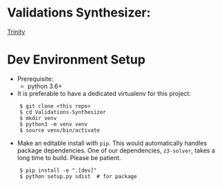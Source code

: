 # Validations Synthesizer:

[Trinity](https://github.com/fredfeng/Trinity)

Dev Environment Setup
=====================
- Prerequisite:
    - python 3.6+  
- It is preferable to have a dedicated virtualenv for this project:
```
    $ git clone <this repo>
    $ cd Validations-Synthesizer
    $ mkdir venv
    $ python3 -m venv venv
    $ source venv/bin/activate
```
- Make an editable install with `pip`. This would automatically handles package dependencies. One of our dependencies, `z3-solver`, takes a long time to build. Please be patient.
```
    $ pip install -e ".[dev]"
    $ python setup.py sdist  # for package
```
